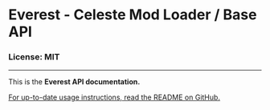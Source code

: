 # Everest - Celeste Mod Loader / Base API

### License: MIT

----

This is the **Everest API documentation.**

[For up-to-date usage instructions, read the README on GitHub.](https://github.com/EverestAPI/Everest/blob/master/README.md)
